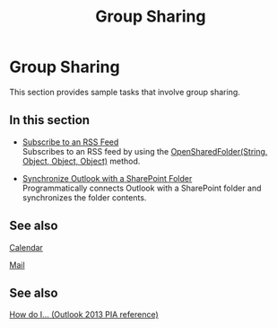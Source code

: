 ﻿---
title: Group Sharing
TOCTitle: Group Sharing
ms:assetid: ac13adbf-51ff-4ff8-ba27-1bd86501bd7f
ms:mtpsurl: https://msdn.microsoft.com/en-us/library/Ff424475(v=office.15)
ms:contentKeyID: 55119851
ms.date: 07/24/2014
mtps_version: v=office.15
---

# Group Sharing

This section provides sample tasks that involve group sharing.

## In this section

  - [Subscribe to an RSS Feed](how-to-subscribe-to-an-rss-feed.md)  
    Subscribes to an RSS feed by using the [OpenSharedFolder(String, Object, Object, Object)](https://msdn.microsoft.com/en-us/library/bb610157\(v=office.15\)) method.

  - [Synchronize Outlook with a SharePoint Folder](how-to-synchronize-outlook-with-a-sharepoint-folder.md)  
    Programmatically connects Outlook with a SharePoint folder and synchronizes the folder contents.

## See also

[Calendar](calendar.md)

[Mail](mail.md)

## See also



[How do I... (Outlook 2013 PIA reference)](how-do-i-outlook-2013-pia-reference.md)

